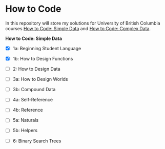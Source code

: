 # How to Code

In this repository will store my solutions for University of British Columbia courses [How to Code: Simple Data](https://www.edx.org/course/how-to-code-simple-data) and [How to Code: Complex Data](https://www.edx.org/course/how-to-code-complex-data).

**How to Code: Simple Data**
- [x] 1a: Beginning Student Language
- [x] 1b: How to Design Functions
- [ ] 2: How to Design Data
- [ ] 3a: How to Design Worlds
- [ ] 3b: Compound Data
- [ ] 4a: Self-Reference
- [ ] 4b: Reference
- [ ] 5a: Naturals
- [ ] 5b: Helpers
- [ ] 6: Binary Search Trees
 


